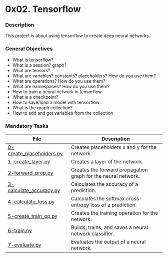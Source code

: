 # 0x02. Tensorflow

### Description

This project is about using tensorflow to create deep neural networks.

### General Objectives

* What is tensorflow?
* What is a session? graph?
* What are tensors?
* What are variables? constants? placeholders? How do you use them?
* What are operations? How do you use them?
* What are namespaces? How do you use them?
* How to train a neural network in tensorflow
* What is a checkpoint?
* How to save/load a model with tensorflow
* What is the graph collection?
* How to add and get variables from the collection

### Mandatory Tasks

| File | Description |
| ------ | ------ |
| [0-create_placeholders.py](0-create_placeholders.py) | Creates placeholders x and y for the network. |
| [1-create_layer.py](1-create_layer.py) | Creates a layer of the network. |
| [2-forward_prop.py](2-forward_prop.py) | Creates the forward propagation graph for the neural network. |
| [3-calculate_accuracy.py](3-calculate_accuracy.py) | Calculates the accuracy of a prediction. |
| [4-calculate_loss.py](4-calculate_loss.py) | Calculates the softmax cross-entropy loss of a prediction. |
| [5-create_train_op.py](5-create_train_op.py) | Creates the training operation for the network. |
| [6-train.py](6-train.py) | Builds, trains, and saves a neural network classifier. |
| [7-evaluate.py](7-evaluate.py) | Evaluates the output of a neural network. |


